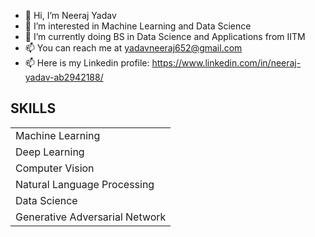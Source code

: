 - 👋 Hi, I’m Neeraj Yadav
- 👀 I’m interested in Machine Learning and Data Science
- 🌱 I’m currently doing BS in Data Science and Applications from IITM
- 📫 You can reach me at yadavneeraj652@gmail.com
- 📫 Here is my Linkedin profile: https://www.linkedin.com/in/neeraj-yadav-ab2942188/

## SKILLS
|          |
| ------------- |
| Machine Learning| 
| Deep Learning | 
| Computer Vision| 
| Natural Language Processing | 
| Data Science | 
| Generative Adversarial Network| 


<!---
neeraj-iit/neeraj-iit is a ✨ special ✨ repository because its `README.md` (this file) appears on your GitHub profile.
You can click the Preview link to take a look at your changes.
--->
